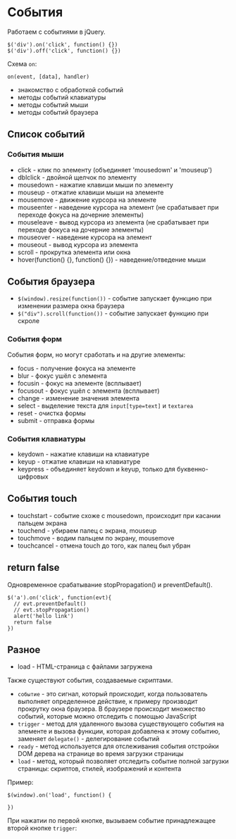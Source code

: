 # События
Работаем с событиями в jQuery.

    $('div').on('click', function() {})
    $('div').off('click', function() {})

Схема `on`:

    on(event, [data], handler)

- знакомство с обработкой событий
- методы событий клавиатуры
- методы событий мыши
- методы событий браузера

## Список событий

### События мыши
- click - клик по элементу (объединяет 'mousedown' и 'mouseup')
- dblclick - двойной щелчок по элементу
- mousedown - нажатие клавиши мыши по элементу
- mouseup - отжатие клавиши мыши на элементе
- mousemove - движение курсора на элементе
- mouseenter - наведение курсора на элемент (не срабатывает при переходе фокуса на дочерние элементы)
- mouseleave - вывод курсора из элемента (не срабатывает при переходе фокуса на дочерние элементы)
- mouseover - наведение курсора на элемент
- mouseout - вывод курсора из элемента
- scroll - прокрутка элемента или окна
- hover(function() {}, function() {}) - наведение/отведение мыши

## События браузера
- `$(window).resize(function())` - событие запускает функцию при изменении размера окна браузера
- `$("div").scroll(function())` - событие запускает функцию при скроле

### События форм
События форм, но могут сработать и на другие элементы:
- focus - получение фокуса на элементе
- blur - фокус ушёл с элемента
- focusin - фокус на элементе (всплывает)
- focusout - фокус ушёл с элемента (всплывает)
- change - изменение значения элемента
- select - выделение текста для `input[type=text]` и `textarea`
- reset - очистка формы
- submit - отправка формы

### События клавиатуры
- keydown - нажатие клавиши на клавиатуре
- keyup - отжатие клавиши на клавиатуре
- keypress - объединяет keydown и keyup, только для буквенно-цифровых

## События touch
- touchstart - событие схоже с mousedown, происходит при касании пальцем экрана
- touchend - убираем палец с экрана, mouseup
- touchmove - водим пальцем по экрану, mousemove
- touchcancel - отмена touch до того, как палец был убран

## return false
Одновременное срабатывание stopPropagation() и preventDefault().

    $('a').on('click', function(evt){
      // evt.preventDefault()
      // evt.stopPropagation()
      alert('hello link')
      return false
    })

## Разное
- load - HTML-страница с файлами загружена

Также существуют события, создаваемые скриптами.

- `событие` - это сигнал, который происходит, когда пользователь выполняет определенное действие, к примеру производит прокрутку окна браузера. В браузере происходит множество событий, которые можно отследить с помощью JavaScript
- `trigger` - метод для удаленного вызова существующего события на элементе и вызова функции, которая добавлена к этому событию, заменяет `delegate()` - делегирование событий
- `ready` - метод используется для отслеживания события отстройки DOM дерева на странице во время загрузки страницы
- `load` - метод, который позволяет отследить событие полной загрузки страницы: скриптов, стилей, изображений и контента

Пример:

    $(window).on('load', function() {

    })

При нажатии по первой кнопке, вызываем событие принадлежащее второй кнопке `trigger`:
